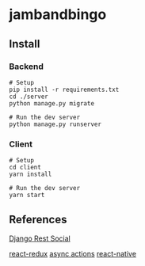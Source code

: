 # jambandbingo

## Install

### Backend
```
# Setup
pip install -r requirements.txt
cd ./server
python manage.py migrate

# Run the dev server
python manage.py runserver
```

### Client
```
# Setup
cd client
yarn install

# Run the dev server
yarn start
````


## References
[Django Rest Social](https://github.com/PhilipGarnero/django-rest-framework-social-oauth2)

[react-redux](https://redux.js.org/docs/basics/UsageWithReact.html)
[async actions](https://redux.js.org/docs/advanced/AsyncActions.html)
[react-native](https://facebook.github.io/react-native/docs/)
